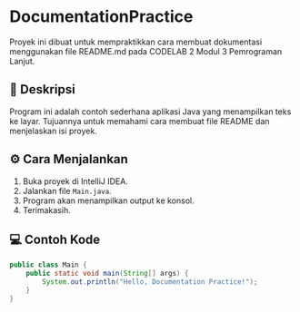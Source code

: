 # DocumentationPractice

Proyek ini dibuat untuk mempraktikkan cara membuat dokumentasi menggunakan file README.md pada CODELAB 2 Modul 3 Pemrograman Lanjut.

## 📖 Deskripsi
Program ini adalah contoh sederhana aplikasi Java yang menampilkan teks ke layar.
Tujuannya untuk memahami cara membuat file README dan menjelaskan isi proyek.

## ⚙️ Cara Menjalankan
1. Buka proyek di IntelliJ IDEA.
2. Jalankan file `Main.java`.
3. Program akan menampilkan output ke konsol.
4. Terimakasih.

## 💻 Contoh Kode
```java
public class Main {
    public static void main(String[] args) {
        System.out.println("Hello, Documentation Practice!");
    }
}
